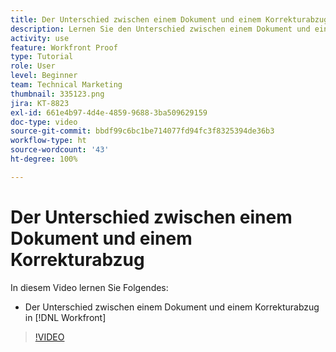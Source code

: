```yaml
---
title: Der Unterschied zwischen einem Dokument und einem Korrekturabzug
description: Lernen Sie den Unterschied zwischen einem Dokument und einem Korrekturabzug in [!DNL  Workfront]kennen.
activity: use
feature: Workfront Proof
type: Tutorial
role: User
level: Beginner
team: Technical Marketing
thumbnail: 335123.png
jira: KT-8823
exl-id: 661e4b97-4d4e-4859-9688-3ba509629159
doc-type: video
source-git-commit: bbdf99c6bc1be714077fd94fc3f8325394de36b3
workflow-type: ht
source-wordcount: '43'
ht-degree: 100%

---
```


# Der Unterschied zwischen einem Dokument und einem Korrekturabzug

In diesem Video lernen Sie Folgendes:

* Der Unterschied zwischen einem Dokument und einem Korrekturabzug in [!DNL Workfront]

>[!VIDEO](https://video.tv.adobe.com/v/3439868/?quality=12&learn=on&enablevpops=1&captions=ger)
